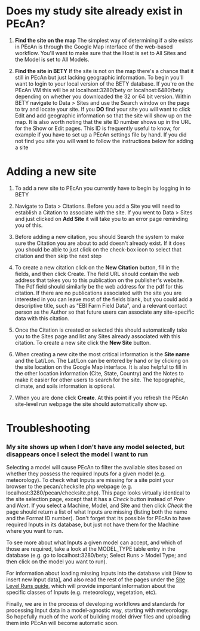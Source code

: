 # Does my study site already exist in PEcAn?

1. **Find the site on the map** The simplest way of determining if a site exists in PEcAn is through the Google Map interface of the web-based workflow. You'll want to make sure that the Host is set to All Sites and the Model is set to All Models. 

2. **Find the site in BETY** If the site is not on the map there's a chance that it still in PEcAn but just lacking geographic information. To begin you'll want to login to your local version of the BETY database. If you're on the PEcAn VM this will be at localhost:3280/bety or localhost:6480/bety depending on whether you downloaded the 32 or 64 bit version.  Within BETY navigate to Data > Sites and use the Search window on the page to try and locate your site. If you **DO** find your site you will want to click Edit and add geographic information so that the site will show up on the map. It is also worth noting that the site ID number shows up in the URL for the Show or Edit pages. This ID is frequently useful to know, for example if you have to set up a PEcAn settings file by hand. If you did not find you site you will want to follow the instructions below for adding a site

# Adding a new site

1. To add a new site to PEcAn you currently have to begin by logging in to BETY

2. Navigate to Data > Citations. Before you add a Site you will need to establish a Citation to associate with the site. If you went to Data > Sites and just clicked on **Add Site** it will take you to an error page reminding you of this.

3. Before adding a new citation, you should Search the system to make sure the Citation you are about to add doesn't already exist. If it does you should be able to just click on the check-box icon to select that citation and then skip the next step

4. To create a new citation click on the **New Citation** button, fill in the fields, and then click Create. The field URL should contain the web address that takes you to this publication on the publisher's website. The Pdf field should similarly be the web address for the pdf for this citation.  If there are no publications associated with the site you are interested in you can leave most of the fields blank, but you could add a descriptive title, such as "EBI Farm Field Data", and a relevant contact person as the Author so that future users can associate any site-specific data with this citation.

5. Once the Citation is created or selected this should automatically take you to the Sites page and list any Sites already associated with this citation. To create a new site click the **New Site** button.

6. When creating a new cite the most critical information is the **Site name** and the Lat/Lon. The Lat/Lon can be entered by hand or by clicking on the site location on the Google Map interface. It is also helpful to fill in the other location information (Cite, State, Country) and the Notes to make it easier for other users to search for the site. The topographic, climate, and soils information is optional.

7. When you are done click **Create**. At this point if you refresh the PEcAn site-level run webpage the site should automatically show up.

# Troubleshooting

### My site shows up when I don't have any model selected, but disappears once I select the model I want to run

Selecting a model will cause PEcAn to filter the available sites based on whether they possess the required Inputs for a given model (e.g. meteorology). To check what Inputs are missing for a site point your browser to the pecan/checksite.php webpage (e.g. localhost:3280/pecan/checksite.php). This page looks virtually identical to the site selection page, except that it has a *Check* button instead of *Prev* and *Next*. If you select a Machine, Model, and Site and then click *Check* the page should return a list of what Inputs are missing (listing both the name and the Format ID number). Don't forget that its possible for PEcAn to have required Inputs in its database, but just not have them for the Machine where you want to run.

To see more about what Inputs a given model can accept, and which of those are required, take a look at the MODEL_TYPE table entry in the database (e.g. go to localhost:3280/bety; Select Runs > Model Type; and then click on the model you want to run).

For information about loading missing Inputs into the database visit [How to insert new Input data], and also read the rest of the pages under the [Site Level Runs guide](https://github.com/PecanProject/pecan/wiki/Getting-started#site-level-runs), which will provide important information about the specific classes of Inputs (e.g. meteorology, vegetation, etc).

Finally, we are in the process of developing workflows and standards for processing Input data in a model-agnostic way, starting with meteorology. So hopefully much of the work of building model driver files and uploading them into PEcAn will become automatic soon.